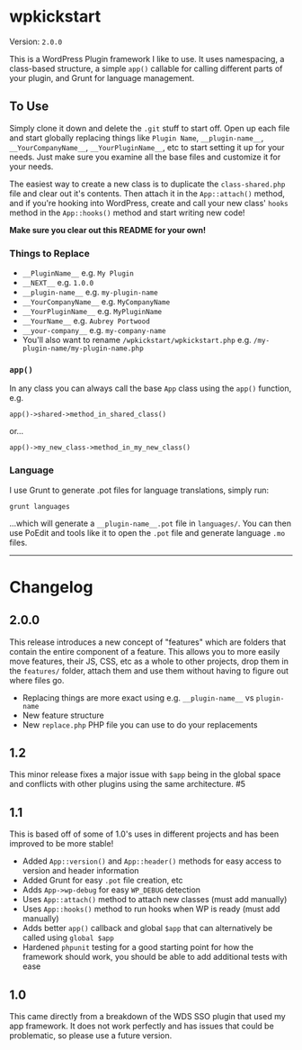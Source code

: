 # wpkickstart

Version: `2.0.0`

This is a WordPress Plugin framework I like to use. It uses namespacing,
a class-based structure, a simple `app()` callable for calling different
parts of your plugin, and Grunt for language management.

## To Use

Simply clone it down and delete the `.git` stuff to start off. Open up
each file and start globally replacing things like `Plugin Name`,
`__plugin-name__`, `__YourCompanyName__`, `__YourPluginName__`, etc to start setting
it up for your needs. Just make sure you examine all the base files
and customize it for your needs.

The easiest way to create a new class is to duplicate the `class-shared.php`
file and clear out it's contents. Then attach it in the `App::attach()` method,
and if you're hooking into WordPress, create and call your new class' `hooks` method
in the `App::hooks()` method and start writing new code!

**Make sure you clear out this README for your own!**

### Things to Replace

- `__PluginName__` e.g. `My Plugin`
- `__NEXT__` e.g. `1.0.0`
- `__plugin-name__` e.g. `my-plugin-name`
- `__YourCompanyName__` e.g. `MyCompanyName`
- `__YourPluginName__` e.g. `MyPluginName`
- `__YourName__` e.g. `Aubrey Portwood`
- `__your-company__` e.g. `my-company-name`
- You'll also want to rename `/wpkickstart/wpkickstart.php` e.g. `/my-plugin-name/my-plugin-name.php`

### `app()`

In any class you can always call the base `App` class using the `app()` function, e.g.

`app()->shared->method_in_shared_class()`

or...

`app()->my_new_class->method_in_my_new_class()`

### Language

I use Grunt to generate .pot files for language translations, simply run:

`grunt languages`

...which will generate a `__plugin-name__.pot` file in `languages/`. You can then
use PoEdit and tools like it to open the `.pot` file and generate language `.mo` files.

_______________

# Changelog

## 2.0.0

This release introduces a new concept of "features" which are folders that contain the entire component of a feature. This allows you to more easily move features, their JS, CSS, etc as a whole to other projects, drop them in the `features/` folder, attach them and use them without having to figure out where files go.

- Replacing things are more exact using e.g. `__plugin-name__` vs `plugin-name`
- New feature structure
- New `replace.php` PHP file you can use to do your replacements

## 1.2

This minor release fixes a major issue with `$app` being in the global space and conflicts with other plugins using the same architecture. #5

## 1.1

This is based off of some of 1.0's uses in different projects and has been improved to be more stable!

- Added `App::version()` and `App::header()` methods for easy access to version and header information
- Added Grunt for easy `.pot` file creation, etc
- Adds `App->wp-debug` for easy `WP_DEBUG` detection
- Uses `App::attach()` method to attach new classes (must add manually)
- Uses `App::hooks()` method to run hooks when WP is ready (must add manually)
- Adds better `app()` callback and global `$app` that can alternatively be called using `global $app`
- Hardened `phpunit` testing for a good starting point for how the framework should work, you should be able to add additional tests with ease

## 1.0

This came directly from a breakdown of the WDS SSO plugin that used my app framework. It does not work perfectly and has issues that could be problematic, so please use a future version.
